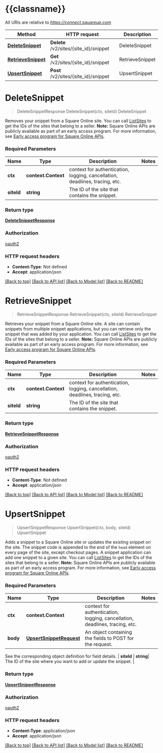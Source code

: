 # {{classname}}

All URIs are relative to *https://connect.squareup.com*

Method | HTTP request | Description
------------- | ------------- | -------------
[**DeleteSnippet**](SnippetsApi.md#DeleteSnippet) | **Delete** /v2/sites/{site_id}/snippet | DeleteSnippet
[**RetrieveSnippet**](SnippetsApi.md#RetrieveSnippet) | **Get** /v2/sites/{site_id}/snippet | RetrieveSnippet
[**UpsertSnippet**](SnippetsApi.md#UpsertSnippet) | **Post** /v2/sites/{site_id}/snippet | UpsertSnippet

# **DeleteSnippet**
> DeleteSnippetResponse DeleteSnippet(ctx, siteId)
DeleteSnippet

Removes your snippet from a Square Online site.  You can call [ListSites]($e/Sites/ListSites) to get the IDs of the sites that belong to a seller.   __Note:__ Square Online APIs are publicly available as part of an early access program. For more information, see [Early access program for Square Online APIs](https://developer.squareup.com/docs/online-api#early-access-program-for-square-online-apis).

### Required Parameters

Name | Type | Description  | Notes
------------- | ------------- | ------------- | -------------
 **ctx** | **context.Context** | context for authentication, logging, cancellation, deadlines, tracing, etc.
  **siteId** | **string**| The ID of the site that contains the snippet. | 

### Return type

[**DeleteSnippetResponse**](DeleteSnippetResponse.md)

### Authorization

[oauth2](../README.md#oauth2)

### HTTP request headers

 - **Content-Type**: Not defined
 - **Accept**: application/json

[[Back to top]](#) [[Back to API list]](../README.md#documentation-for-api-endpoints) [[Back to Model list]](../README.md#documentation-for-models) [[Back to README]](../README.md)

# **RetrieveSnippet**
> RetrieveSnippetResponse RetrieveSnippet(ctx, siteId)
RetrieveSnippet

Retrieves your snippet from a Square Online site. A site can contain snippets from multiple snippet applications, but you can retrieve only the snippet that was added by your application.  You can call [ListSites]($e/Sites/ListSites) to get the IDs of the sites that belong to a seller.   __Note:__ Square Online APIs are publicly available as part of an early access program. For more information, see [Early access program for Square Online APIs](https://developer.squareup.com/docs/online-api#early-access-program-for-square-online-apis).

### Required Parameters

Name | Type | Description  | Notes
------------- | ------------- | ------------- | -------------
 **ctx** | **context.Context** | context for authentication, logging, cancellation, deadlines, tracing, etc.
  **siteId** | **string**| The ID of the site that contains the snippet. | 

### Return type

[**RetrieveSnippetResponse**](RetrieveSnippetResponse.md)

### Authorization

[oauth2](../README.md#oauth2)

### HTTP request headers

 - **Content-Type**: Not defined
 - **Accept**: application/json

[[Back to top]](#) [[Back to API list]](../README.md#documentation-for-api-endpoints) [[Back to Model list]](../README.md#documentation-for-models) [[Back to README]](../README.md)

# **UpsertSnippet**
> UpsertSnippetResponse UpsertSnippet(ctx, body, siteId)
UpsertSnippet

Adds a snippet to a Square Online site or updates the existing snippet on the site.  The snippet code is appended to the end of the `head` element on every page of the site, except checkout pages. A snippet application can add one snippet to a given site.   You can call [ListSites]($e/Sites/ListSites) to get the IDs of the sites that belong to a seller.   __Note:__ Square Online APIs are publicly available as part of an early access program. For more information, see [Early access program for Square Online APIs](https://developer.squareup.com/docs/online-api#early-access-program-for-square-online-apis).

### Required Parameters

Name | Type | Description  | Notes
------------- | ------------- | ------------- | -------------
 **ctx** | **context.Context** | context for authentication, logging, cancellation, deadlines, tracing, etc.
  **body** | [**UpsertSnippetRequest**](UpsertSnippetRequest.md)| An object containing the fields to POST for the request.

See the corresponding object definition for field details. | 
  **siteId** | **string**| The ID of the site where you want to add or update the snippet. | 

### Return type

[**UpsertSnippetResponse**](UpsertSnippetResponse.md)

### Authorization

[oauth2](../README.md#oauth2)

### HTTP request headers

 - **Content-Type**: application/json
 - **Accept**: application/json

[[Back to top]](#) [[Back to API list]](../README.md#documentation-for-api-endpoints) [[Back to Model list]](../README.md#documentation-for-models) [[Back to README]](../README.md)

